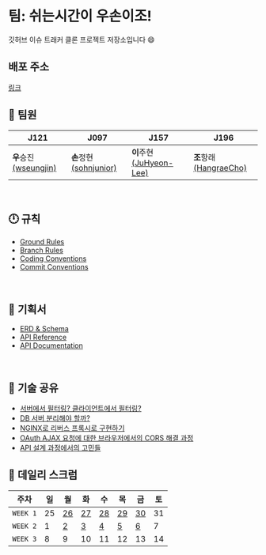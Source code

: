 # 팀: 쉬는시간이 우손이조!

깃허브 이슈 트래커 클론 프로젝트 저장소입니다 😄

## 배포 주소

[링크](http://101.101.217.169/)

## 🤖 팀원

| J121                                                  | J097                                                    | J157                                                      | J196                                                    |
| ----------------------------------------------------- | ------------------------------------------------------- | --------------------------------------------------------- | ------------------------------------------------------- |
| **우**승진[(wseungjin)](https://github.com/wseungjin) | **손**정현[(sohnjunior)](https://github.com/sohnjunior) | **이**주현[(JuHyeon-Lee)](https://github.com/JuHyeon-Lee) | **조**항래[(HangraeCho)](https://github.com/HangraeCho) |

<br>

## 🕛 규칙

- [Ground Rules](https://github.com/boostcamp-2020/IssueTracker-32/wiki/%5BDOC%5D-Ground-Rules)
- [Branch Rules](https://github.com/boostcamp-2020/IssueTracker-32/wiki/%5BDOC%5D-Branch-Rules)
- [Coding Conventions](https://github.com/boostcamp-2020/IssueTracker-32/wiki/%5BDOC%5D-Coding-Conventions)
- [Commit Conventions](https://github.com/boostcamp-2020/IssueTracker-32/wiki/%5BDOC%5D-Commit-Conventions)

<br>

## 📄 기획서

- [ERD & Schema](https://github.com/boostcamp-2020/IssueTracker-32/wiki/%5BDOC%5D-ERD-&-DB-Schema)
- [API Reference](https://github.com/boostcamp-2020/IssueTracker-32/wiki/%5BDOC%5D-API-Reference)
- [API Documentation](https://github.com/boostcamp-2020/IssueTracker-32/wiki/%5BDOC%5D-API-Documentation)

<br>

## 💾 기술 공유

- [서버에서 필터링? 클라이언트에서 필터링?](https://github.com/boostcamp-2020/IssueTracker-32/wiki/%5BDOC%5D-%EC%84%9C%EB%B2%84%EC%97%90%EC%84%9C-%ED%95%84%ED%84%B0%EB%A7%81%3F-%ED%81%B4%EB%9D%BC%EC%9D%B4%EC%96%B8%ED%8A%B8%EC%97%90%EC%84%9C-%ED%95%84%ED%84%B0%EB%A7%81%3F)
- [DB 서버 분리해야 할까?](https://github.com/boostcamp-2020/IssueTracker-32/wiki/%5BDOC%5D-DB-%EC%84%9C%EB%B2%84-%EB%B6%84%EB%A6%AC%ED%95%B4%EC%95%BC-%ED%95%A0%EA%B9%8C%3F)
- [NGINX로 리버스 프록시로 구현하기](https://github.com/boostcamp-2020/IssueTracker-32/wiki/%5BDOC%5D-nginx%EB%A1%9C-%EB%A6%AC%EB%B2%84%EC%8A%A4-%ED%94%84%EB%A1%9D%EC%8B%9C-%EA%B5%AC%ED%98%84%ED%95%98%EA%B8%B0)
- [OAuth AJAX 요청에 대한 브라우저에서의 CORS 해결 과정](https://github.com/boostcamp-2020/IssueTracker-32/wiki/%5BDOC%5D-OAuth-AJAX-%EC%9A%94%EC%B2%AD%EC%97%90-%EB%8C%80%ED%95%9C-%EB%B8%8C%EB%9D%BC%EC%9A%B0%EC%A0%80%EC%97%90%EC%84%9C%EC%9D%98-CORS-%ED%95%B4%EA%B2%B0-%EA%B3%BC%EC%A0%95)
- [API 설계 과정에서의 고민들](https://github.com/boostcamp-2020/IssueTracker-32/wiki/%5BDOC%5D-API-설계-과정에서의-고민들)
  <br>

## 📅 데일리 스크럼

| 주차     | 일  | 월                                                                                   | 화                                                                                   | 수                                                                                   | 목                                                                                   | 금                                                                                   | 토  |
| -------- | --- | ------------------------------------------------------------------------------------ | ------------------------------------------------------------------------------------ | ------------------------------------------------------------------------------------ | ------------------------------------------------------------------------------------ | ------------------------------------------------------------------------------------ | --- |
| `WEEK 1` | 25  | [26](https://github.com/boostcamp-2020/IssueTracker-32/wiki/%5BDAILY-SCRUM%5D-Day-1) | [27](https://github.com/boostcamp-2020/IssueTracker-32/wiki/%5BDAILY-SCRUM%5D-Day-2) | [28](https://github.com/boostcamp-2020/IssueTracker-32/wiki/%5BDAILY-SCRUM%5D-Day-3) | [29](https://github.com/boostcamp-2020/IssueTracker-32/wiki/%5BDAILY-SCRUM%5D-Day-4) | [30](https://github.com/boostcamp-2020/IssueTracker-32/wiki/%5BDAILY-SCRUM%5D-Day-5) | 31  |
| `WEEK 2` | 1   | [2](https://github.com/boostcamp-2020/IssueTracker-32/wiki/%5BDAILY-SCRUM%5D-Day-6)  | [3](https://github.com/boostcamp-2020/IssueTracker-32/wiki/%5BDAILY-SCRUM%5D-Day-7)  | [4](https://github.com/boostcamp-2020/IssueTracker-32/wiki/%5BDAILY-SCRUM%5D-Day-8)  | [5](https://github.com/boostcamp-2020/IssueTracker-32/wiki/%5BDAILY-SCRUM%5D-Day-9)  | [6](https://github.com/boostcamp-2020/IssueTracker-32/wiki/%5BDAILY-SCRUM%5D-Day-10) | 7   |
| `WEEK 3` | 8   | 9                                                                                    | 10                                                                                   | 11                                                                                   | 12                                                                                   | 13                                                                                   | 14  |
